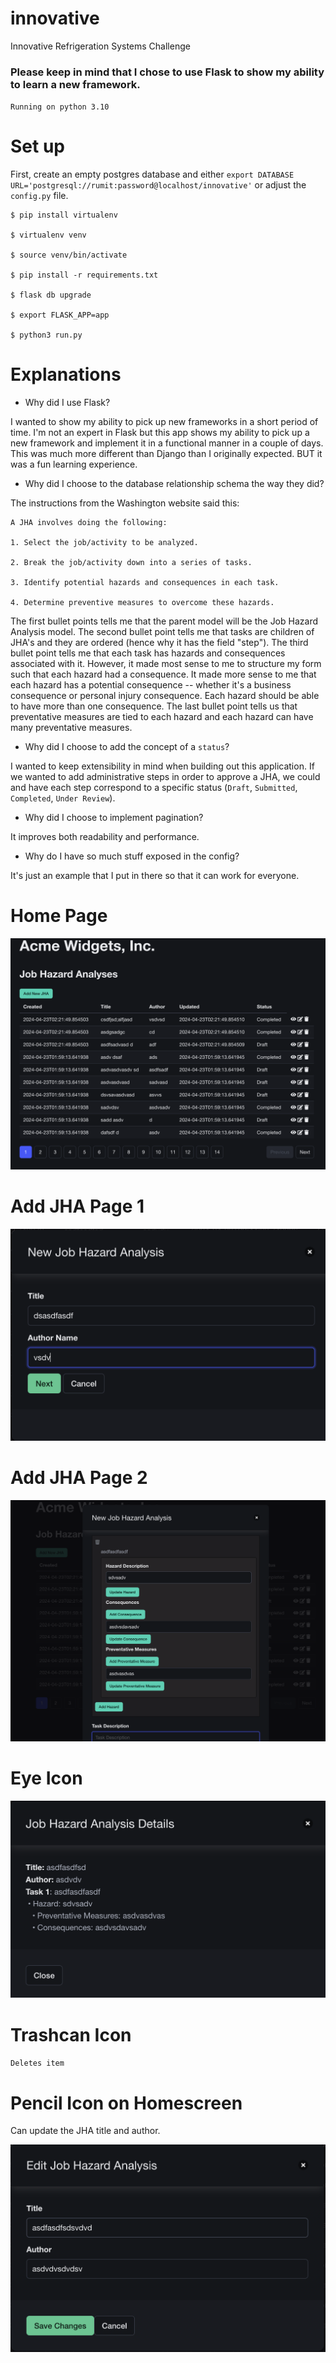 # innovative
Innovative Refrigeration Systems Challenge

### Please keep in mind that I chose to use Flask to show my ability to learn a new framework. 

`Running on python 3.10`

# Set up

First, create an empty postgres database and either `export DATABASE URL='postgresql://rumit:password@localhost/innovative'` or adjust the `config.py` file. 

```
$ pip install virtualenv

$ virtualenv venv

$ source venv/bin/activate

$ pip install -r requirements.txt

$ flask db upgrade

$ export FLASK_APP=app

$ python3 run.py
```


# Explanations

* Why did I use Flask?

I wanted to show my ability to pick up new frameworks in a short period of time. I'm not an expert in Flask but this app shows my ability to pick up a new framework and implement it in a functional manner in a couple of days. This was much more different than Django than I originally expected. BUT it was a fun learning experience. 

* Why did I choose to the database relationship schema the way they did?

The instructions from the Washington website said this:

```
A JHA involves doing the following:

1. Select the job/activity to be analyzed.

2. Break the job/activity down into a series of tasks.

3. Identify potential hazards and consequences in each task.

4. Determine preventive measures to overcome these hazards.
```

The first bullet points tells me that the parent model will be the Job Hazard Analysis model. The second bullet point tells me that tasks are children of JHA's 
and they are ordered (hence why it has the field "step"). The third bullet point tells me that each task has hazards and consequences associated with it. However, it made most sense to me to structure my form such that each hazard had a consequence. It made more sense to me that each hazard has a potential consequence -- whether it's a business consequence or personal injury consequence. Each hazard should be able to have more than one consequence. The last bullet point tells us that preventative measures are tied to each hazard and each hazard can have many preventative measures. 

* Why did I choose to add the concept of a `status`?

I wanted to keep extensibility in mind when building out this application. If we wanted to add administrative steps in order to approve a JHA, we could and have each step correspond to a specific status (`Draft`, `Submitted`, `Completed`, `Under Review`).

* Why did I choose to implement pagination?

It improves both readability and performance.


* Why do I have so much stuff exposed in the config?

It's just an example that I put in there so that it can work for everyone.


# Home Page

![alt text](imgs/image-1.png)

# Add JHA Page 1

![alt text](imgs/image-2.png)

# Add JHA Page 2
![alt text](imgs/image.png)


# Eye Icon 

![alt text](imgs/image-3.png)


# Trashcan Icon

`Deletes item`

# Pencil Icon on Homescreen

Can update the JHA title and author.

![alt text](imgs/image-4.png)

